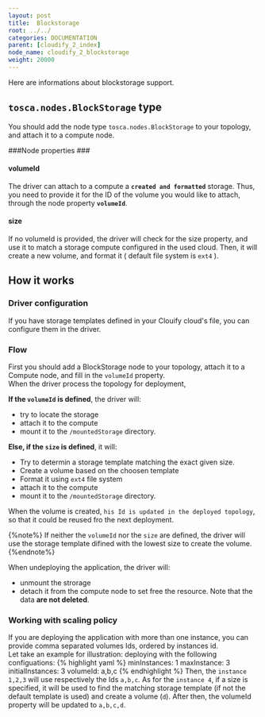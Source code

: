 ```yaml
---
layout: post
title:  Blockstorage
root: ../../
categories: DOCUMENTATION
parent: [cloudify_2_index]
node_name: cloudify_2_blockstorage
weight: 20000
---
```


Here are informations about blockstorage support.

## `tosca.nodes.BlockStorage` type ##
You should add the node type `tosca.nodes.BlockStorage` to your topology, and attach it to a compute node.

###Node properties ###

#### volumeId ####
The driver can attach to a compute a **`created and formatted`** storage. Thus, you need to provide it for the ID of the volume you would like to attach, through the node property **`volumeId`**.

#### size ####
If no volumeId is provided, the driver will check for the size property, and use it to match a storage compute configured in the used cloud. Then, it will create a new volume, and format it ( default file system is `ext4` ).

## How it works ##

### Driver configuration ###
If you have storage templates defined in your Clouify cloud's file, you can configure them in the driver.

### Flow ###
First you should add a BlockStorage node to your topology, attach it to a Compute node, and fill in the `volumeId` property.  
When the driver process the topology for deployment,

**If the `volumeId` is defined**, the driver will:

- try to locate the storage
- attach it to the compute
- mount it to the `/mountedStorage` directory.

**Else, if the `size` is defined**, it will:

- Try to determin a storage template matching the exact given size.
- Create a volume based on the choosen template
- Format it using `ext4` file system
- attach it to the compute
- mount it to the `/mountedStorage` directory.  

When the volume is created, `his Id is updated in the deployed topology`, so that it could be reused fro the next deployment.

{%note%}
If neither the `volumeId` nor the `size` are defined, the driver will use the storage template difined with the lowest size to create the volume.
{%endnote%}

When undeploying the application, the driver will:

- unmount the strorage
- detach it from the compute node to set free the resource. Note that the data **are not deleted**.

### Working with scaling policy ###
If you are deploying the application with more than one instance, you can provide comma separated volumes Ids, ordered by instances id.  
Let take an example for illustration: deploying with the following configuations: 
{% highlight yaml %}
minInstances: 1
maxInstance: 3
initialInstances: 3
volumeId: a,b,c
{% endhighlight %}
Then, the `instance 1,2,3` will use respectively the Ids `a,b,c`. As for the `instance 4`, if a size is specified, it will be used to find the matching storage template (if not the default template is used) and create a volume (`d`). After then, the volumeId property will be updated to `a,b,c,d`.
